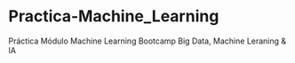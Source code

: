 # Practica-Machine_Learning
Práctica Módulo Machine Learning Bootcamp Big Data, Machine Leraning &amp; IA
